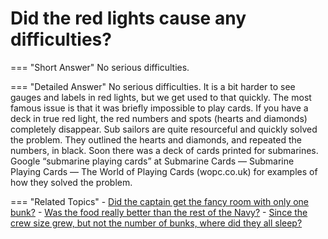 # Did the red lights cause any difficulties?


=== "Short Answer"
    No serious difficulties.

=== "Detailed Answer"
    No serious difficulties.  It is a bit harder to see gauges and labels in red lights, but we get used to that quickly.  The most famous issue is that it was briefly impossible to play cards.  If you have a deck in true red light, the red numbers and spots (hearts and diamonds) completely disappear.  Sub sailors are quite resourceful and quickly solved the problem.  They outlined the hearts and diamonds, and repeated the numbers, in black.  Soon there was a deck of cards printed for submarines.  Google “submarine playing cards” at Submarine Cards — Submarine Playing Cards — The World of Playing Cards (wopc.co.uk) for examples of how they solved the problem.

=== "Related Topics"
    - [Did the captain get the fancy room with only one bunk?](./did-the-captain-get-the-fancy-room-with-only-one-bunk.md)
    - [Was the food really better than the rest of the Navy?](./was-the-food-really-better-than-the-rest-of-the-navy.md)
    - [Since the crew size grew, but not the number of bunks, where did they all sleep?](./since-the-crew-size-grew-but-not-the-number-of-bunks-where-did-they-all-sleep.md)
